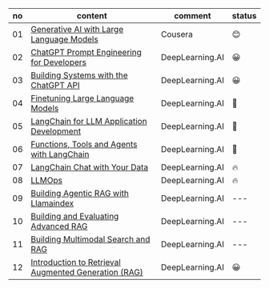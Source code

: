 |no|content|comment|status|
|---|---|---|---|
|01|[Generative AI with Large Language Models](https://www.coursera.org/learn/generative-ai-with-llms)|Cousera|😊|
|02|[ChatGPT Prompt Engineering for Developers](https://www.coursera.org/projects/chatgpt-prompt-engineering-for-developers-project)|DeepLearning.AI|😀|
|03|[Building Systems with the ChatGPT API](https://learn.deeplearning.ai/courses/chatgpt-building-system/lesson/1/introduction)|DeepLearning.AI|😀|
|04|[Finetuning Large Language Models](https://www.coursera.org/projects/finetuning-large-language-models-project)|DeepLearning.AI|🙂|
|05|[LangChain for LLM Application Development](https://learn.deeplearning.ai/courses/langchain/lesson/1/introduction)|DeepLearning.AI|🙂|
|06|[Functions, Tools and Agents with LangChain](https://learn.deeplearning.ai/courses/functions-tools-agents-langchain/lesson/1/introduction)|DeepLearning.AI|🙂|
|07|[LangChain Chat with Your Data](https://www.coursera.org/projects/langchain-chat-with-your-data-project)|DeepLearning.AI|🔥|
|08|[LLMOps](https://learn.deeplearning.ai/courses/llmops/lesson/1/introduction)|DeepLearning.AI|🔥|
|09|[Building Agentic RAG with Llamaindex](https://learn.deeplearning.ai/courses/building-agentic-rag-with-llamaindex/lesson/1/introduction)|DeepLearning.AI|---|
|10|[Building and Evaluating Advanced RAG](https://learn.deeplearning.ai/courses/building-evaluating-advanced-rag/lesson/1/introduction)|DeepLearning.AI|---|
|11|[Building Multimodal Search and RAG](https://learn.deeplearning.ai/courses/building-multimodal-search-and-rag/lesson/1/introduction)|DeepLearning.AI|---|
|12|[Introduction to Retrieval Augmented Generation (RAG)](https://www.coursera.org/projects/introduction-to-rag)|DeepLearning.AI|😀|
